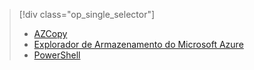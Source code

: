 > [!div class="op_single_selector"]
> * [AZCopy](../articles/devtest-lab/devtest-lab-upload-vhd-using-azcopy.md)
> * [Explorador de Armazenamento do Microsoft Azure](../articles/devtest-lab/devtest-lab-upload-vhd-using-storage-explorer.md)
> * [PowerShell](../articles/devtest-lab/devtest-lab-upload-vhd-using-powershell.md)
